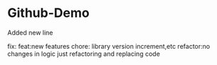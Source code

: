 # Github-Demo
Added new line


fix:
feat:new features
chore: library version increment,etc
refactor:no changes in logic just refactoring and replacing code
